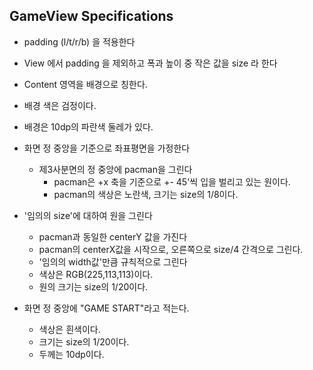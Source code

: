 
## GameView Specifications


* padding (l/t/r/b) 을 적용한다
* View 에서 padding 을 제외하고 폭과 높이 중 작은 값을 size 라 한다
* Content 영역을 배경으로 칭한다.
* 배경 색은 검정이다.
* 배경은 10dp의 파란색 둘레가 있다.
* 화면 정 중앙을 기준으로 좌표평면을 가정한다
    * 제3사분면의 정 중앙에 pacman을 그린다
        * pacman은 +x 축을 기준으로 +- 45'씩 입을 벌리고 있는 원이다.
        * pacman의 색상은 노란색, 크기는 size의 1/8이다.
        

* '임의의 size'에 대하여 원을 그린다
    * pacman과 동일한 centerY 값을 가진다
    * pacman의 centerX값을 시작으로, 오른쪽으로 size/4 간격으로 그린다.
    * '임의의 width값'만큼 규칙적으로 그린다
    * 색상은 RGB(225,113,113)이다.
    * 원의 크기는 size의 1/20이다.
    
    
* 화면 정 중앙에 "GAME START"라고 적는다.
    * 색상은 흰색이다.
    * 크기는 size의 1/20이다.
    * 두께는 10dp이다.
 

